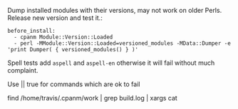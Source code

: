Dump installed modules with their versions, may not work on older Perls.  Release new version and test it.:

```
before_install:
  - cpanm Module::Version::Loaded
  - perl -MModule::Version::Loaded=versioned_modules -MData::Dumper -e 'print Dumper( { versioned_modules() } )'
```

Spell tests add `aspell` and `aspell-en` otherwise it will fail without much complaint.

Use || true for commands which are ok to fail

find  /home/travis/.cpanm/work | grep build.log | xargs cat

